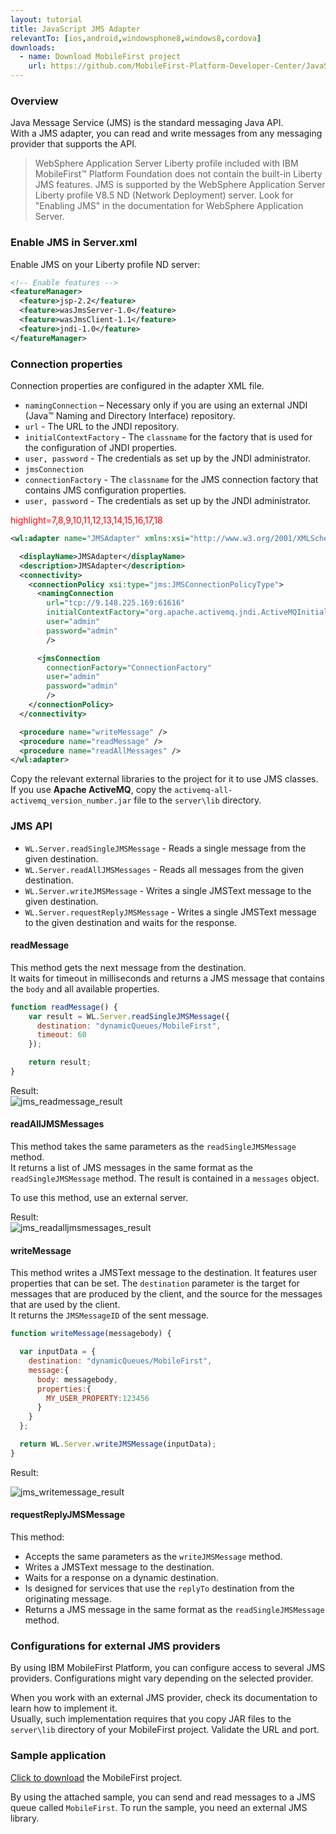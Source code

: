 ```yaml
---
layout: tutorial
title: JavaScript JMS Adapter
relevantTo: [ios,android,windowsphone8,windows8,cordova]
downloads:
  - name: Download MobileFirst project
    url: https://github.com/MobileFirst-Platform-Developer-Center/JavaScriptAdapters
---
```


### Overview
Java Message Service (JMS) is the standard messaging Java API.  
With a JMS adapter, you can read and write messages from any messaging provider that supports the API.

>WebSphere Application Server Liberty profile included with IBM MobileFirst™ Platform Foundation does not contain the built-in Liberty JMS features. JMS is supported by the WebSphere Application Server Liberty profile V8.5 ND (Network Deployment) server. Look for "Enabling JMS" in the documentation for WebSphere Application Server.

### Enable JMS in Server.xml

Enable JMS on your Liberty profile ND server:
```xml
<!-- Enable features -->
<featureManager>
  <feature>jsp-2.2</feature>
  <feature>wasJmsServer-1.0</feature>
  <feature>wasJmsClient-1.1</feature>
  <feature>jndi-1.0</feature>
</featureManager>
```
### Connection properties
Connection properties are configured in the adapter XML file.

* `namingConnection` – Necessary only if you are using an external JNDI (Java™ Naming and Directory Interface) repository.
 * `url` - The URL to the JNDI repository.
 * `initialContextFactory` - The `classname` for the factory that is used for the configuration of JNDI properties.
 * `user, password` - The credentials as set up by the JNDI administrator.
* `jmsConnection`
 * `connectionFactory` - The `classname` for the JMS connection factory that contains JMS configuration properties.
 * `user, password` - The credentials as set up by the JNDI administrator.

<span style="color:red"> highlight=7,8,9,10,11,12,13,14,15,16,17,18 </span>

```xml
<wl:adapter name="JMSAdapter" xmlns:xsi="http://www.w3.org/2001/XMLSchema-instance" xmlns:wl="http://www.ibm.com/mfp/integration" xmlns:jms="http://www.ibm.com/mfp/integration/jms">

  <displayName>JMSAdapter</displayName>
  <description>JMSAdapter</description>
  <connectivity>
    <connectionPolicy xsi:type="jms:JMSConnectionPolicyType">
      <namingConnection
        url="tcp://9.148.225.169:61616"
        initialContextFactory="org.apache.activemq.jndi.ActiveMQInitialContextFactory"
        user="admin"
        password="admin"
        />

      <jmsConnection
        connectionFactory="ConnectionFactory"
        user="admin"
        password="admin"
        />
    </connectionPolicy>
  </connectivity>

  <procedure name="writeMessage" />
  <procedure name="readMessage" />
  <procedure name="readAllMessages" />
</wl:adapter>
```
Copy the relevant external libraries to the project for it to use JMS classes.  
If you use **Apache ActiveMQ**, copy the `activemq-all-activemq_version_number.jar` file to the `server\lib` directory.

### JMS API
* `WL.Server.readSingleJMSMessage` - Reads a single message from the given destination.
* `WL.Server.readAllJMSMessages` - Reads all messages from the given destination.
* `WL.Server.writeJMSMessage` - Writes a single JMSText message to the given destination.
* `WL.Server.requestReplyJMSMessage` - Writes a single JMSText message to the given destination and waits for the response.

#### readMessage
This method gets the next message from the destination.  
It waits for timeout in milliseconds and returns a JMS message that contains the `body` and all available properties.

```js
function readMessage() {
    var result = WL.Server.readSingleJMSMessage({
      destination: "dynamicQueues/MobileFirst",
      timeout: 60
    });

    return result;  
}
```

Result:  
![jms_readmessage_result](jms_readmessage_result.png)

#### readAllJMSMessages
This method takes the same parameters as the `readSingleJMSMessage` method.  
It returns a list of JMS messages in the same format as the `readSingleJMSMessage` method. The result is contained in a `messages` object.

To use this method, use an external server.

Result:  
![jms_readalljmsmessages_result](jms_readalljmsmessages_result.png)

#### writeMessage
This method writes a JMSText message to the destination. It features user properties that can be set. The `destination` parameter is the target for messages that are produced by the client, and the source for the messages that are used by the client.  
It returns the `JMSMessageID` of the sent message.

```js
function writeMessage(messagebody) {

  var inputData = {
    destination: "dynamicQueues/MobileFirst",
    message:{      
      body: messagebody,
      properties:{
        MY_USER_PROPERTY:123456
      }
    }
  };

  return WL.Server.writeJMSMessage(inputData);
}
```

Result:

![jms_writemessage_result](jms_writemessage_result.png)

#### requestReplyJMSMessage
This method:

* Accepts the same parameters as the `writeJMSMessage` method.
* Writes a JMSText message to the destination.
* Waits for a response on a dynamic destination.
* Is designed for services that use the `replyTo` destination from the originating message.
* Returns a JMS message in the same format as the `readSingleJMSMessage` method.

### Configurations for external JMS providers
By using IBM MobileFirst Platform, you can configure access to several JMS providers. Configurations might vary depending on the selected provider.

When you work with an external JMS provider, check its documentation to learn how to implement it.  
Usually, such implementation requires that you copy JAR files to the `server\lib` directory of your MobileFirst project. Validate the URL and port.

### Sample application
[Click to download](https://github.com/MobileFirst-Platform-Developer-Center/JavaScriptAdapters) the MobileFirst project.  

By using the attached sample, you can send and read messages to a JMS queue called `MobileFirst`. To run the sample, you need an external JMS library.
